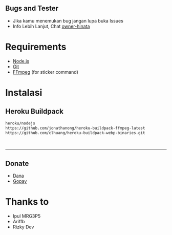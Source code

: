 ## Bugs and Tester
* Jika kamu menemukan bug jangan lupa buka Issues
* Info Lebih Lanjut, Chat [owner-hinata](https://wa.me/62895600555028)

# Requirements
* [Node.js](https://nodejs.org/en/)
* [Git](https://git-scm.com/downloads)
* [FFmpeg](https://github.com/BtbN/FFmpeg-Builds/releases/download/autobuild-2020-12-08-13-03/ffmpeg-n4.3.1-26-gca55240b8c-win64-gpl-4.3.zip) (for sticker command)

# Instalasi
## Heroku Buildpack
```bash
heroku/nodejs
https://github.com/jonathanong/heroku-buildpack-ffmpeg-latest
https://github.com/clhuang/heroku-buildpack-webp-binaries.git
```
<br>

----------

## Donate
- [Dana](https://wa.me/62895600555028?text=Bang+mau+donasi)
- [Gopay](https://wa.me/62895600555028?text=Bang+mau+donasi)

# Thanks to
- Ipul MRG3P5
- Ariffb
- Rizky Dev

